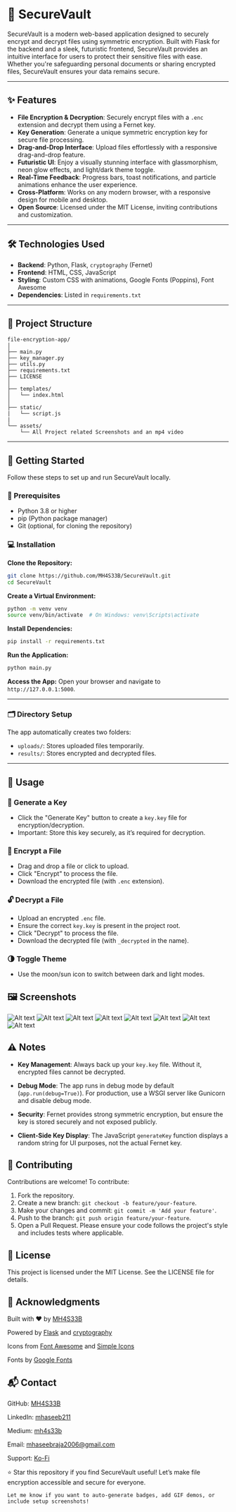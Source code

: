 # 🔐 SecureVault

SecureVault is a modern web-based application designed to securely encrypt and decrypt files using symmetric encryption. Built with Flask for the backend and a sleek, futuristic frontend, SecureVault provides an intuitive interface for users to protect their sensitive files with ease. Whether you're safeguarding personal documents or sharing encrypted files, SecureVault ensures your data remains secure.

---

## ✨ Features

- **File Encryption & Decryption**: Securely encrypt files with a `.enc` extension and decrypt them using a Fernet key.
- **Key Generation**: Generate a unique symmetric encryption key for secure file processing.
- **Drag-and-Drop Interface**: Upload files effortlessly with a responsive drag-and-drop feature.
- **Futuristic UI**: Enjoy a visually stunning interface with glassmorphism, neon glow effects, and light/dark theme toggle.
- **Real-Time Feedback**: Progress bars, toast notifications, and particle animations enhance the user experience.
- **Cross-Platform**: Works on any modern browser, with a responsive design for mobile and desktop.
- **Open Source**: Licensed under the MIT License, inviting contributions and customization.

---

## 🛠️ Technologies Used

- **Backend**: Python, Flask, `cryptography` (Fernet)
- **Frontend**: HTML, CSS, JavaScript
- **Styling**: Custom CSS with animations, Google Fonts (Poppins), Font Awesome
- **Dependencies**: Listed in `requirements.txt`

---

## 📂 Project Structure

```
file-encryption-app/
│
├── main.py
├── key_manager.py
├── utils.py
├── requirements.txt
├── LICENSE
│
├── templates/
│   └── index.html
│
├── static/
|   └── script.js
|
└── assets/
    └── All Project related Screenshots and an mp4 video
```
---
## 🚀 Getting Started

Follow these steps to set up and run SecureVault locally.

### 🔧 Prerequisites

- Python 3.8 or higher  
- pip (Python package manager)  
- Git (optional, for cloning the repository)

### 💻 Installation

**Clone the Repository:**

```bash
git clone https://github.com/MH4S33B/SecureVault.git
cd SecureVault
```
**Create a Virtual Environment:**
```bash
python -m venv venv
source venv/bin/activate  # On Windows: venv\Scripts\activate
```
**Install Dependencies:**
```bash
pip install -r requirements.txt
```
**Run the Application:**
```bash
python main.py
```
**Access the App:**
Open your browser and navigate to ```http://127.0.0.1:5000```.

---
### 🗂 Directory Setup
The app automatically creates two folders:
- ```uploads/```: Stores uploaded files temporarily.
- ```results/```: Stores encrypted and decrypted files.

---
## 📖 Usage
### 🔑 Generate a Key
- Click the "Generate Key" button to create a ```key.key``` file for encryption/decryption.
- Important: Store this key securely, as it’s required for decryption.
### 🔐 Encrypt a File
- Drag and drop a file or click to upload.
- Click "Encrypt" to process the file.
- Download the encrypted file (with ```.enc``` extension).
### 🔓 Decrypt a File
- Upload an encrypted ```.enc``` file.
- Ensure the correct ```key.key``` is present in the project root.
- Click "Decrypt" to process the file.
- Download the decrypted file (with ```_decrypted``` in the name).
### 🌗 Toggle Theme
- Use the moon/sun icon to switch between dark and light modes.
## 🖼️ Screenshots

![Alt text](./assets/1.png)
![Alt text](./assets/2.png)
![Alt text](./assets/3.png)
![Alt text](./assets/4.png)
![Alt text](./assets/5.png)
![Alt text](./assets/6.png)
![Alt text](./assets/7.png)
![Alt text](./assets/8.png)
## ⚠️ Notes
- **Key Management**: Always back up your ```key.key``` file. Without it, encrypted files cannot be decrypted.

- **Debug Mode**: The app runs in debug mode by default (```app.run(debug=True)```). For production, use a WSGI server like Gunicorn and disable debug mode.

- **Security**: Fernet provides strong symmetric encryption, but ensure the key is stored securely and not exposed publicly.

- **Client-Side Key Display**: The JavaScript ```generateKey``` function displays a random string for UI purposes, not the actual Fernet key.

## 🤝 Contributing
Contributions are welcome! To contribute:
1. Fork the repository.
2. Create a new branch: ```git checkout -b feature/your-feature```.
3. Make your changes and commit: ```git commit -m 'Add your feature'```.
4. Push to the branch: ```git push origin feature/your-feature```.
5. Open a Pull Request.
Please ensure your code follows the project's style and includes tests where applicable.

## 📜 License
This project is licensed under the MIT License. See the LICENSE file for details.

## 🙌 Acknowledgments
Built with ❤️ by <a href="https://github.com/MH4S33B">MH4S33B</a>

Powered by <a href="https://defang.io/deploy/how-to-deploy-flask/?gad_source=1&gbraid=0AAAAA9xJmWYD-jxEzePCHdb83WzHgaLJ6&gclid=CjwKCAjwk43ABhBIEiwAvvMEB2wa-UKAWF90Ev_qmcZMn-xy9AIKfEgnkgcD9uHH8Fos5HBQ0WLEfhoClDYQAvD_BwE">Flask</a> and <a href="https://en.wikipedia.org/wiki/Cryptography">cryptography</a>

Icons from <a href="https://fontawesome.com/">Font Awesome</a> and <a href="https://simpleicons.org/">Simple Icons</a>

Fonts by <a href="https://fonts.google.com/">Google Fonts</a>

## 📬 Contact
GitHub: <a href="https://github.com/MH4S33B">MH4S33B</a>

LinkedIn: <a href="https://www.linkedin.com/in/mhaseeb211/">mhaseeb211</a>

Medium: <a href="https://medium.com/@mh4s33b">mh4s33b</a>

Email: mhaseebraja2006@gmail.com

Support: <a href="https://ko-fi.com/mh4s33b">Ko-Fi</a>

⭐ Star this repository if you find SecureVault useful! Let’s make file encryption accessible and secure for everyone.
```
Let me know if you want to auto-generate badges, add GIF demos, or include setup screenshots!
```
